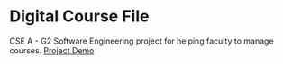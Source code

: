 # Digital Course File 
CSE A - G2
Software Engineering project for helping faculty to manage courses.
<a href="https://digital-course-file.netlify.app/">Project Demo</a>

